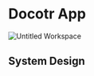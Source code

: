 # Docotr App

![Untitled Workspace](https://github.com/user-attachments/assets/dfca4acc-aab1-46ce-abc4-cb123b976c4a)
## System Design

